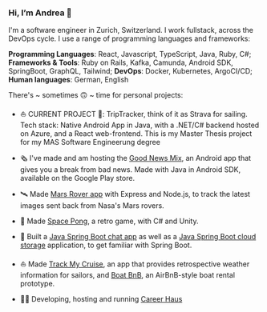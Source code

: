 ### Hi, I’m Andrea 👋

I'm a software engineer in Zurich, Switzerland. I work fullstack, across the DevOps cycle. I use a range of programming languages and frameworks:

**Programming Languages**: React, Javascript, TypeScript, Java, Ruby, C#; **Frameworks & Tools**: Ruby on Rails, Kafka, Camunda, Android SDK, SpringBoot, GraphQL, Tailwind; **DevOps**: Docker, Kubernetes, ArgoCI/CD; **Human languages**: German, English

There's ~ sometimes 🙃 ~ time for personal projects: 

* ⛵️ CURRENT PROJECT 📍: TripTracker, think of it as Strava for sailing. Tech stack: Native Android App in Java, with a .NET/C# backend hosted on Azure, and a React web-frontend. This is my Master Thesis project for my MAS Software Engineerung degree

* 🗞 I've made and am hosting the [Good News Mix](https://play.google.com/store/apps/details?id=com.rollmopsgames.guardianapp2020), an Android app that gives you a break from bad news. Made with Java in Android SDK, available on the Google Play store.

* 🛰 Made [Mars Rover app](https://github.com/pinefoambath/mars-rover-express-app) with Express and Node.js, to track the latest images sent back from Nasa's Mars rovers.

* 🚀 Made [Space Pong](https://rollmopsgames.itch.io/spacepong), a retro game, with C# and Unity.

* 🍃 Built a [Java Spring Boot chat app](https://github.com/pinefoambath/demo) as well as a [Java Spring Boot cloud storage](https://github.com/pinefoambath/cloudstorage) application, to get familiar with Spring Boot. 

* ⛵ Made [Track My Cruise](https://github.com/pinefoambath/trackmycruise), an app that provides retrospective weather information for sailors, and [Boat BnB](https://airbnb-pinefoambath.herokuapp.com), an AirBnB-style boat rental prototype.

* 👩‍🎓 Developing, hosting and running [Career Haus](http://www.career.haus) 
